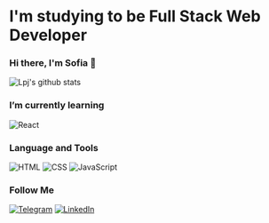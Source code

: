 <h1> I'm studying to be Full Stack Web Developer</h1>

### Hi there, I'm Sofia 👋

![Lpj's github stats](https://github-readme-stats.vercel.app/api?username=sonyagromovayagit&show_icons=true&count_private=true)

### I’m currently learning
![React](https://img.shields.io/badge/-React-090909?style=for-the-badge&logo=React)

### Language and Tools
![HTML](https://img.shields.io/badge/-HTML-090909?style=for-the-badge&logo=html)
![CSS](https://img.shields.io/badge/-CSS-090909?style=for-the-badge&logo=CSS&logoColor=2862E9)
![JavaScript](https://img.shields.io/badge/-JavaScript-090909?style=for-the-badge&logo=JavaScript)

### Follow Me 
[![Telegram ](https://img.shields.io/badge/-Telegram-090909?style=for-the-badge&logo=Telegram)](https://t.me/sofiagromovaya)
[![LinkedIn ](https://img.shields.io/badge/-LinkedIn-090909?style=for-the-badge&logo=LinkedIn&logoColor=0077B5)](https://www.linkedin.com/in/sofia-gromovaya-245741177/)
<!-- 
Here are some ideas to get you started:

- 🔭 I’m currently working on ...
- 🌱 I’m currently learning ...
- 👯 I’m looking to collaborate on ...
- 🤔 I’m looking for help with ...
- 💬 Ask me about ...
- 📫 How to reach me: ...
- 😄 Pronouns: ...
- ⚡ Fun fact: ...
-->
